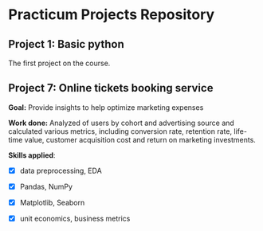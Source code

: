 # Practicum Projects Repository
## Project 1: Basic python
The first project on the course.
## Project 7: Online tickets booking service

**Goal:** Provide insights to help optimize marketing expenses

**Work done:** Analyzed of users by cohort and advertising source and calculated  various metrics, including conversion rate, retention rate, life-time value, customer acquisition cost and return on marketing investments.

**Skills applied**: 
- [x] data preprocessing, EDA
- [x] Pandas, NumPy
- [x] Matplotlib, Seaborn
- [x] unit economics, business metrics 



